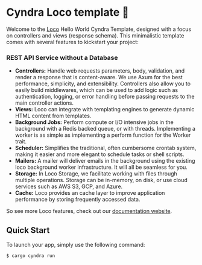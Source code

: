 # Cyndra Loco template :train:

Welcome to the [Loco](https://loco.rs) Hello World Cyndra Template, designed with a focus on controllers and views (response schema). This minimalistic template comes with several features to kickstart your project:

### **REST API Service without a Database**

* **Controllers:** Handle web requests parameters, body, validation, and render a response that is content-aware. We use Axum for the best performance, simplicity, and extensibility. Controllers also allow you to easily build middlewares, which can be used to add logic such as authentication, logging, or error handling before passing requests to the main controller actions.
* **Views:** Loco can integrate with templating engines to generate dynamic HTML content from templates.
* **Background Jobs:** Perform compute or I/O intensive jobs in the background with a Redis backed queue, or with threads. Implementing a worker is as simple as implementing a perform function for the Worker trait.
* **Scheduler:** Simplifies the traditional, often cumbersome crontab system, making it easier and more elegant to schedule tasks or shell scripts.
* **Mailers:** A mailer will deliver emails in the background using the existing loco background worker infrastructure. It will all be seamless for you.
* **Storage:** In Loco Storage, we facilitate working with files through multiple operations. Storage can be in-memory, on disk, or use cloud services such as AWS S3, GCP, and Azure.
* **Cache:** Loco provides an cache layer to improve application performance by storing frequently accessed data.

So see more Loco features, check out our [documentation website](https://loco.rs/docs/getting-started/tour/).



## Quick Start

To launch your app, simply use the following command:

```sh
$ cargo cyndra run
```